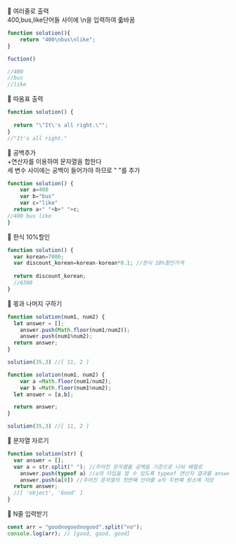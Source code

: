 
📌  여러줄로 출력    
400,bus,like단어들 사이에 \n을 입력하여 줇바꿈
```js
function solution(){
    return "400\nbus\nlike";
}

fuction()

//400
//bus
//like
```

📌  따옴표 출력     
```js
function solution() {
    
  return "\"It\'s all right.\"";
}
//"It's all right."
```

📌 공백추가    
+연산자를 이용하여 문자열을 합한다       
세 변수 사이에는 공백이 들어가야 하므로 " "를 추가
```js
function solution() {
    var a=400
    var b="bus"
    var c="like"
  return a+" "+b+" "+c;
//400 bus like
}
```

📌 한식 10%할인
```js
function solution() {
  var korean=7000;
  var discount_korean=korean-korean*0.1; //한식 10%할인가격
  
  return discount_korean;
  //6300
}
```

📌 몫과 나머지 구하기
```js
function solution(num1, num2) {
  let answer = [];
    answer.push(Math.floor(num1/num2));
    answer.push(num1%num2);
  return answer; 
}

solution(35,3) //[ 11, 2 ]
```
```js
function solution(num1, num2) {
    var a =Math.floor(num1/num2);
    var b =Math.floor(num1%num2);
  let answer = [a,b];

  return answer; 
}

solution(35,3) //[ 11, 2 ]
```

📌 문자열 자르기
```js
function solution(str) {
  var answer = []; 
  var a = str.split(" "); //주어진 문자열을 공백을 기준으로 나눠 배열로
    answer.push(typeof a) //a의 타입을 알 수 있도록 typeof 연산자 결과를 answer 배열에 추가
    answer.push(a[0]) //주어진 문자열의 첫번째 단어를 a의 두번째 원소에 저장
  return answer;
  //[ 'object', 'Good' ]
}
```
📌 N줄 입력받기    
```js
const arr = "goodnogoodnogood".split("no");
console.log(arr); // [good, good, good]
```
